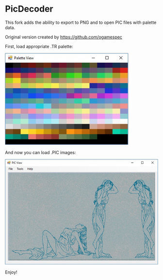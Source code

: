 # PicDecoder

This fork adds the ability to export to PNG and to open PIC files with palette data.

Original version created by https://github.com/ogamespec

First, load appropriate .TR palette:

![Palette View](/images/palview.jpg)

And now you can load .PIC images:

![PIC View](/images/picview.jpg)

Enjoy!
